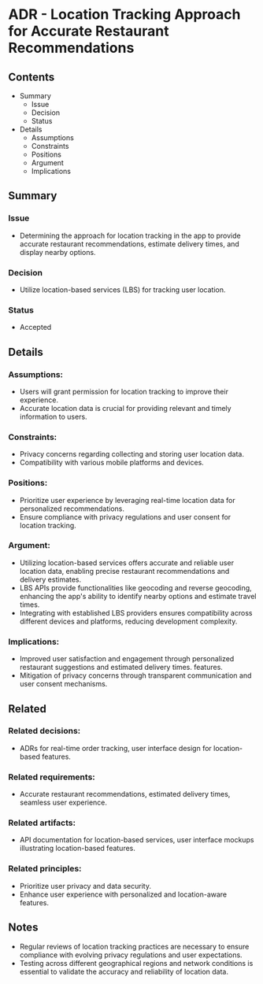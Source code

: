 # ADR - Location Tracking Approach for Accurate Restaurant Recommendations

## Contents

- Summary
  - Issue
  - Decision
  - Status
- Details
  - Assumptions
  - Constraints
  - Positions
  - Argument
  - Implications

## Summary

### Issue

- Determining the approach for location tracking in the app to provide accurate restaurant recommendations, estimate delivery times, and display nearby options.

### Decision

- Utilize location-based services (LBS) for tracking user location.

### Status

- Accepted

## Details

### Assumptions:

- Users will grant permission for location tracking to improve their experience.
- Accurate location data is crucial for providing relevant and timely information to users.

### Constraints:

- Privacy concerns regarding collecting and storing user location data.
- Compatibility with various mobile platforms and devices.

### Positions:

- Prioritize user experience by leveraging real-time location data for personalized recommendations.
- Ensure compliance with privacy regulations and user consent for location tracking.

### Argument:

- Utilizing location-based services offers accurate and reliable user location data, enabling precise restaurant recommendations and delivery estimates.
- LBS APIs provide functionalities like geocoding and reverse geocoding, enhancing the app's ability to identify nearby options and estimate travel times.
- Integrating with established LBS providers ensures compatibility across different devices and platforms, reducing development complexity.

### Implications:

- Improved user satisfaction and engagement through personalized restaurant suggestions and estimated delivery times. features.
- Mitigation of privacy concerns through transparent communication and user consent mechanisms.

## Related

### Related decisions:

- ADRs for real-time order tracking, user interface design for location-based features.

### Related requirements:

- Accurate restaurant recommendations, estimated delivery times, seamless user experience.

### Related artifacts:

- API documentation for location-based services, user interface mockups illustrating location-based features.

### Related principles:

- Prioritize user privacy and data security.
- Enhance user experience with personalized and location-aware features.

## Notes

- Regular reviews of location tracking practices are necessary to ensure compliance with evolving privacy regulations and user expectations.
- Testing across different geographical regions and network conditions is essential to validate the accuracy and reliability of location data.
